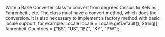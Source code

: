 Write a Base Converter class to convert from degrees Celsius to Kelvins , Fahrenheit , etc. The class must have a convert method, which does the conversion.
It is also necessary to implement a factory method with basic locale support, for example:
Locale locale = Locale.getDefault();
String[] fahrenheit Countries = {"BS", "US", "BZ", "KY", "PW"};
